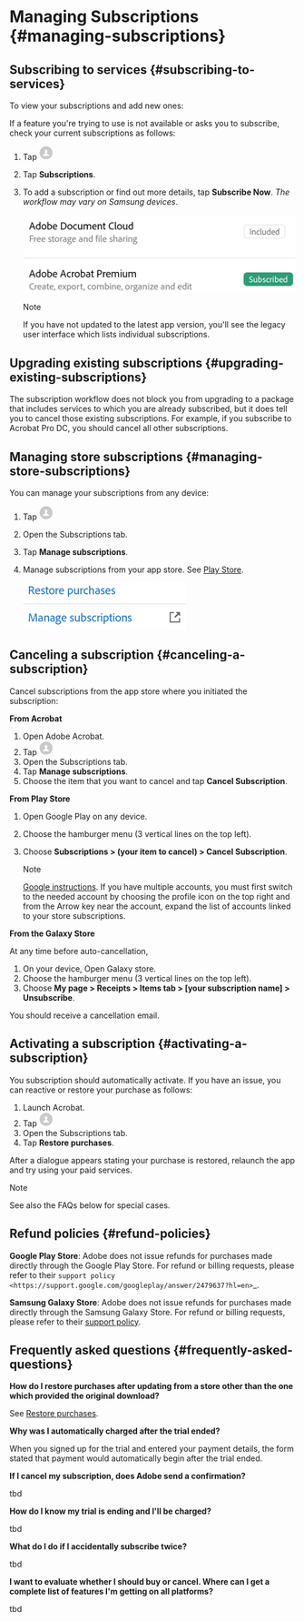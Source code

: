 
# Managing Subscriptions {#managing-subscriptions}


## Subscribing to services {#subscribing-to-services}

To view your subscriptions and add new ones:

If a feature you're trying to use is not available or asks you to subscribe, check your current subscriptions as follows: 

1. Tap ![image](./images/profileicon.png)
1. Tap **Subscriptions**.
1. To add a subscription or find out more details, tap **Subscribe Now**. *The workflow may vary on Samsung devices*.

   ![image](./images/subscriptionsnew.png)

   >[!NOTE]
   >
   > If you have not updated to the latest app version, you'll see the legacy user interface which lists individual subscriptions. 


## Upgrading existing subscriptions {#upgrading-existing-subscriptions}

The subscription workflow does not block you from upgrading to a package that includes services to which you are already subscribed, but it does tell you to cancel those existing subscriptions. For example, if you subscribe to Acrobat Pro DC, you should cancel all other subscriptions.

## Managing store subscriptions {#managing-store-subscriptions}

You can manage your subscriptions from any device: 

1. Tap ![image](./images/profileicon.png)
1. Open the Subscriptions tab.
1. Tap **Manage subscriptions**.
1. Manage subscriptions from your app store. See [Play Store](https://support.google.com/googleplay/answer/7018481).

   ![image](./images/managesubs.png)

## Canceling a subscription {#canceling-a-subscription}

Cancel subscriptions from the app store where you initiated the subscription: 

**From Acrobat** 

1. Open Adobe Acrobat. 
1. Tap ![image](./images/profileicon.png)
1. Open the Subscriptions tab.
1. Tap **Manage subscriptions**.
1. Choose the item that you want to cancel and tap **Cancel Subscription**.

**From Play Store**

1. Open Google Play on any device.
1. Choose the hamburger menu (3 vertical lines on the top left).
1. Choose **Subscriptions > (your item to cancel) > Cancel Subscription**. 

   >[!NOTE]
   >
   > [Google instructions](https://support.google.com/googleplay/answer/7018481?co=GENIE.Platform%3DAndroid&hl=en). If you have multiple accounts, you must first switch to  the needed account by choosing the  profile icon on the top right and from the Arrow key near the account, expand the list of accounts linked to your store subscriptions. 

**From the Galaxy Store** 

At any time before auto-cancellation, 

1. On your device, Open Galaxy store. 
1. Choose the hamburger menu (3 vertical lines on the top left).
1. Choose **My page > Receipts > Items tab > [your subscription name] > Unsubscribe**. 

You should receive a cancellation email.

## Activating a subscription {#activating-a-subscription}

You subscription should automatically activate. If you have an issue, you can reactive or restore your purchase as follows: 

1. Launch Acrobat. 
1. Tap ![image](./images/profileicon.png)
1. Open the Subscriptions tab.
1. Tap **Restore purchases**.

After a dialogue appears stating your purchase is restored, relaunch the app and try using  your paid services.

   >[!NOTE]
   >
   > See also the FAQs below for special cases. 


## Refund policies {#refund-policies}

**Google Play Store**: Adobe does not issue refunds for purchases made directly through the Google Play Store. For refund or billing requests, please refer to their `support policy 
<https://support.google.com/googleplay/answer/2479637?hl=en>`_.

**Samsung Galaxy Store**: Adobe does not issue refunds for purchases made directly through the Samsung Galaxy Store. For refund or billing requests, please refer to their [support policy](https://www.samsung.com/us/support/answer/ANS00076970/).

## Frequently asked questions {#frequently-asked-questions}

**How do I restore purchases after updating from a store other than the one which provided the original download?** 

See [Restore purchases](restorepurchases.html).

**Why was I automatically charged after the trial ended?**

When you signed up for the trial and entered your payment details, the form stated that payment would automatically begin after the trial ended.

**If I cancel my subscription, does Adobe send a confirmation?**

tbd

**How do I know my trial is ending and I'll be charged?**

tbd

**What do I do if I accidentally subscribe twice?**

tbd

**I want to evaluate whether I should buy or cancel. Where can I get a complete list of features I'm getting on all platforms?**

tbd
